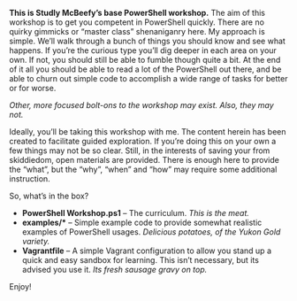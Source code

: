 **This is Studly McBeefy’s base PowerShell workshop.** The aim of this workshop
is to get you competent in PowerShell quickly. There are no quirky gimmicks or
“master class” shenaniganry here. My approach is simple. We’ll walk through a
bunch of things you should know and see what happens. If you’re the curious
type you’ll dig deeper in each area on your own. If not, you should still be
able to fumble though quite a bit. At the end of it all you should be able to
read a lot of the PowerShell out there, and be able to churn out simple code to
accomplish a wide range of tasks for better or for worse.

_Other, more focused bolt-ons to the workshop may exist. Also, they may not._

Ideally, you’ll be taking this workshop with me. The content herein has been
created to facilitate guided exploration. If you’re doing this on your own a
few things may not be so clear. Still, in the interests of saving your from
skiddiedom, open materials are provided. There is enough here to provide the
“what”, but the “why”, “when” and “how” may require some additional
instruction.

So, what’s in the box?
 * __PowerShell Workshop.ps1__ – The curriculum. _This is the meat._
 * __examples/*__ – Simple example code to provide somewhat realistic examples
of PowerShell usages. _Delicious potatoes, of the Yukon Gold variety._
 * __Vagrantfile__ – A simple Vagrant configuration to allow you stand up a
quick and easy sandbox for learning. This isn’t necessary, but its advised you
use it. _Its fresh sausage gravy on top._

Enjoy!
